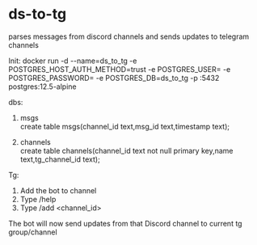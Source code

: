 # ds-to-tg
parses messages from discord channels and sends updates to telegram channels
  
  
  
Init:
docker run -d --name=ds_to_tg -e POSTGRES_HOST_AUTH_METHOD=trust -e POSTGRES_USER=<user> -e POSTGRES_PASSWORD=<pass> -e POSTGRES_DB=ds_to_tg -p <port>:5432 postgres:12.5-alpine

dbs:
1. msgs  
create table msgs(channel_id text,msg_id text,timestamp text);  

2. channels  
create table channels(channel_id text not null primary key,name text,tg_channel_id text);


  
Tg:  
1. Add the bot to channel  
2. Type /help  
3. Type /add <channel_id> <name>  

The bot will now send updates from that Discord channel to current tg group/channel
